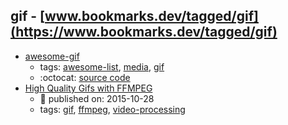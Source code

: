 gif - [www.bookmarks.dev/tagged/gif](https://www.bookmarks.dev/tagged/gif)
---
* [awesome-gif](https://github.com/davisonio/awesome-gif#readme)
    * tags: [awesome-list](../tagged/awesome-list.md), [media](../tagged/media.md), [gif](../tagged/gif.md)
    * :octocat: [source code](https://github.com/davisonio/awesome-gif#readme)
* [High Quality Gifs with FFMPEG ](https://medium.com/@colten_jackson/doing-the-gif-thing-on-debian-82b9760a8483)
    * :calendar: published on: 2015-10-28
    * tags: [gif](../tagged/gif.md), [ffmpeg](../tagged/ffmpeg.md), [video-processing](../tagged/video-processing.md)
